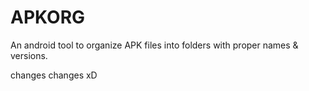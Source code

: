 # APKORG
An android tool to organize APK files into folders with proper names &amp; versions.

changes changes xD
